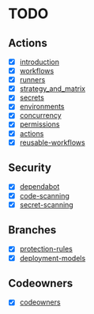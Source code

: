 # TODO

## Actions

- [x] [introduction](docs/actions/introduction.md)
- [x] [workflows](docs/actions/workflows.md)
- [x] [runners](docs/actions/runners.md)
- [x] [strategy_and_matrix](docs/actions/strategy_and_matrix.md)
- [x] [secrets](docs/actions/secrets.md)
- [x] [environments](docs/actions/environments.md)
- [x] [concurrency](docs/actions/concurrency.md)
- [x] [permissions](docs/actions/permissions.md)
- [x] [actions](docs/actions/actions.md)
- [x] [reusable-workflows](docs/actions/reusable_workflows.md)

## Security

- [x] [dependabot](docs/security/dependabot.md)
- [x] [code-scanning](docs/security/code_scanning.md)
- [x] [secret-scanning](docs/security/secret_scanning.md)

## Branches

- [x] [protection-rules](docs/branches/protection_rules.md)
- [x] [deployment-models](docs/branches/deployment_models.md)

## Codeowners

- [x] [codeowners](docs/codeowners/codeowners.md)
